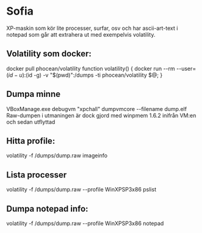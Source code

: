 # Sofia
XP-maskin som kör lite processer, surfar, osv och har ascii-art-text i notepad som går att extrahera
ut med exempelvis volatility.

## Volatility som docker:
docker pull phocean/volatility
function volatility() { docker run --rm --user=$(id -u):$(id -g) -v "$(pwd)":/dumps -ti phocean/volatility $@; }

## Dumpa minne
VBoxManage.exe debugvm "xpchall" dumpvmcore --filename dump.elf
Raw-dumpen i utmaningen är dock gjord med winpmem 1.6.2 inifrån VM:en och sedan utflyttad

## Hitta profile:
volatility -f /dumps/dump.raw imageinfo

## Lista processer
volatility -f /dumps/dump.raw --profile WinXPSP3x86 pslist

## Dumpa notepad info:
volatility -f /dumps/dump.raw --profile WinXPSP3x86 notepad


